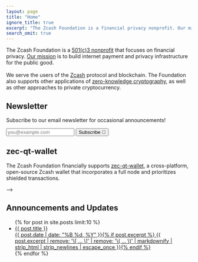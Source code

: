 ```yaml
---
layout: page
title: "Home"
ignore_title: true
excerpt: "The Zcash Foundation is a financial privacy nonprofit. Our mission is to build and support the technology infrastructure that will enable people to control their own financial data."
search_omit: true
---
```


<p class="site-description" itemprop="description">The Zcash Foundation is a <a href="/about/incorporation-docs" target="_blank">501(c)3 nonprofit</a> that focuses on financial privacy. <a href="/about/#mission" target="_blank">Our mission</a> is to build internet payment and privacy infrastructure for the public good.
<br /><br />
We serve the users of the <a href="/resources/Zcash%20onepager%20color.pdf" target="_blank">Zcash</a> protocol and blockchain. The Foundation also supports other applications of <a href="https://zkp.science/" target="_blank">zero-knowledge cryptography</a>, as well as other approaches to private cryptocurrency.</p>

<h2 class="center">Newsletter</h2>

<p class="center">Subscribe to our email newsletter for occasional announcements!</p>

<div class="email-form">
<form
  action="https://buttondown.email/api/emails/embed-subscribe/zcashfoundation"
  method="post"
  target="popupwindow"
  onsubmit="window.open('https://buttondown.email/zcashfoundation', 'popupwindow')"
  class="embeddable-buttondown-form"
>
  <!-- <label for="bd-email">Enter your email:</label> -->
  <input type="email" name="email" id="bd-email" placeholder="you@example.com">
  <input type="hidden" value="1" name="embed"/>
  <input type="submit" value="Subscribe 🎉" />
</form>
</div>

<h2 class="center">zec-qt-wallet</h2>

<p>The Zcash Foundation financially supports <a href="https://github.com/ZcashFoundation/zec-qt-wallet">zec-qt-wallet</a>, a cross-platform, open-source Zcash wallet that incorporates a full node and prioritizes shielded transactions.</p>

-->

<h2 class="center">Announcements and Updates</h2>
<ul class="post-list">
{% for post in site.posts limit:10 %}
  <li><article><a href="{{ site.url }}{{ post.url }}"><div class="post-entry-title">{{ post.title }}</div> <span class="entry-date"><time datetime="{{ post.date | date_to_xmlschema }}">{{ post.date | date: "%B %d, %Y" }}</time></span>{% if post.excerpt %} <span class="excerpt">{{ post.excerpt | remove: '\[ ... \]' | remove: '\( ... \)' | markdownify | strip_html | strip_newlines | escape_once }}</span>{% endif %}</a></article></li>
{% endfor %}
</ul>
